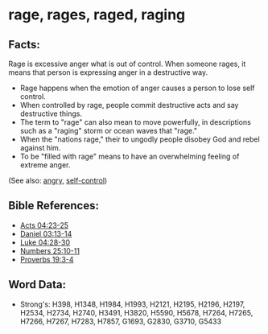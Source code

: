 # rage, rages, raged, raging #

## Facts: ##

Rage is excessive anger what is out of control. When someone rages, it means that person is expressing anger in a destructive way.

* Rage happens when the emotion of anger causes a person to lose self control.
* When controlled by rage, people commit destructive acts and say destructive things.
* The term to "rage" can also mean to move powerfully, in descriptions such as a "raging" storm or ocean waves that "rage."
* When the "nations rage," their to ungodly people disobey God and rebel against him.
* To be "filled with rage" means to have an overwhelming feeling of extreme anger.

(See also: [angry](../other/angry.md), [self-control](../other/selfcontrol.md)) 

## Bible References: ##

* [Acts 04:23-25](rc://en/tn/help/act/04/23)
* [Daniel 03:13-14](rc://en/tn/help/dan/03/13)
* [Luke 04:28-30](rc://en/tn/help/luk/04/28)
* [Numbers 25:10-11](rc://en/tn/help/num/25/10)
* [Proverbs 19:3-4](rc://en/tn/help/pro/19/03)

## Word Data: ##

* Strong's: H398, H1348, H1984, H1993, H2121, H2195, H2196, H2197, H2534, H2734, H2740, H3491, H3820, H5590, H5678, H7264, H7265, H7266, H7267, H7283, H7857, G1693, G2830, G3710, G5433


